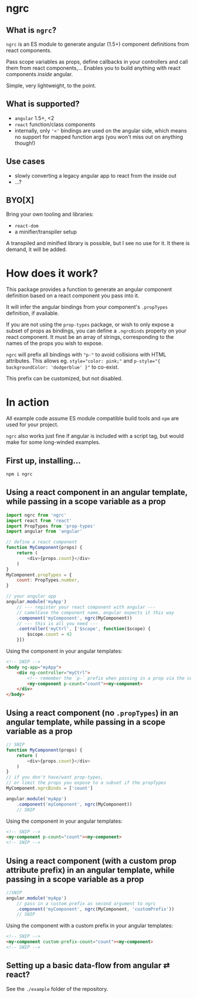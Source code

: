 # ngrc


## What is `ngrc`?

`ngrc` is an ES module to generate angular (1.5+) component definitions from react components.

Pass scope variables as props, define callbacks in your controllers and call them from react components,... Enables you to build anything with react components _inside_ angular.

Simple, very lightweight, to the point.


## What is supported?

- `angular` 1.5+, <2
- `react` function/class components
- internally, only `'<'` bindings are used on the angular side, which means no support for mapped function args (you won't miss out on anything though!)


## Use cases

- slowly converting a legacy angular app to react from the inside out
- ...?


## BYO[X]

Bring your own tooling and libraries:
- `react-dom`
- a minifier/transpiler setup

A transpiled and minified library is possible, but I see no use for it. It there is demand, it will be added.


# How does it work?

This package provides a function to generate an angular component definition based on a react component you pass into it.

It will infer the angular bindings from your component's `.propTypes` definition, if available.

If you are not using the `prop-types` package, or wish to only expose a subset of props as bindings, you can define a `.ngrcBinds` property on your react component. It must be an array of strings, corresponding to the names of the props you wish to expose.

`ngrc` will prefix all bindings with `"p-"` to avoid collisions with HTML attributes. This allows eg. `style="color: pink;"` and `p-style="{ backgroundColor: 'dodgerblue' }"` to co-exist.

This prefix can be customized, but not disabled.


# In action

All example code assume ES module compatible build tools and `npm` are used for your project.

`ngrc` also works just fine if angular is included with a script tag, but would make for some long-winded examples.


## First up, installing...

```sh
npm i ngrc
```


## Using a react component in an angular template, while passing in a scope variable as a prop

```js
import ngrc from 'ngrc'
import react from 'react'
import PropTypes from 'prop-types'
import angular from 'angular'

// define a react component
function MyComponent(props) {
    return (
        <div>{props.count}</div>
    )
}
MyComponent.propTypes = {
    count: PropTypes.number,
}

// your angular app
angular.module('myApp')
    // --- register your react component with angular ---
    // camelCase the component name, angular expects it this way
    .component('myComponent', ngrc(MyComponent))
    // --- this is all you need ---
    .controller('myCtrl', ['$scope', function($scope) {
        $scope.count = 42
    }])
```

Using the component in your angular templates:
```html
<!-- SNIP -->
<body ng-app="myApp">
    <div ng-controller="myCtrl">
        <!-- remember the `p-` prefix when passing in a prop via the component's element attribute. -->
        <my-component p-count="count"><my-component>
    </div>
</body>
```


## Using a react component (no `.propTypes`) in an angular template, while passing in a scope variable as a prop

```js
// SNIP
function MyComponent(props) {
    return (
        <div>{props.count}</div>
    )
}
// if you don't have/want prop-types,
// or limit the props you expose to a subset if the propTypes
MyComponent.ngrcBinds = ['count']

angular.module('myApp')
    .component('myComponent', ngrc(MyComponent))
    // SNIP
```

Using the component in your angular templates:
```html
<!-- SNIP -->
<my-component p-count="count"><my-component>
<!-- SNIP -->
```


## Using a react component (with a custom prop attribute prefix) in an angular template, while passing in a scope variable as a prop

```js
//SNIP
angular.module('myApp')
    // pass in a custom prefix as second argument to ngrc
    .component('myComponent', ngrc(MyComponent, 'customPrefix'))
    // SNIP
```

Using the component with a custom prefix in your angular templates:
```html
<!-- SNIP -->
<my-component custom-prefix-count="count"><my-component>
<!-- SNIP -->
```


## Setting up a basic data-flow from angular ⇄ react?

See the `./example` folder of the repository.